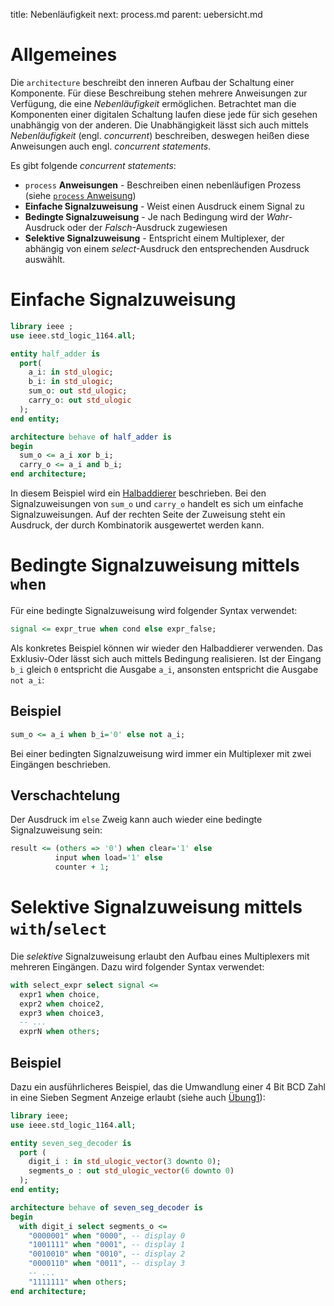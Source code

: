 title: Nebenläufigkeit
next: process.md
parent: uebersicht.md

# Allgemeines
Die `architecture` beschreibt den inneren Aufbau der Schaltung einer Komponente. Für diese Beschreibung stehen mehrere
Anweisungen zur Verfügung, die eine *Nebenläufigkeit* ermöglichen. Betrachtet man die Komponenten einer digitalen Schaltung
laufen diese jede für sich gesehen unabhängig von der anderen. Die Unabhängigkeit lässt sich auch mittels *Nebenläufigkeit*
(engl. *concurrent*) beschreiben, deswegen heißen diese Anweisungen auch engl. *concurrent statements*.

Es gibt folgende *concurrent statements*:

* `process` **Anweisungen** - Beschreiben einen nebenläufigen Prozess (siehe [`process` Anweisung](process.html))
* **Einfache Signalzuweisung** - Weist einen Ausdruck einem Signal zu
* **Bedingte Signalzuweisung** - Je nach Bedingung wird der *Wahr*-Ausdruck oder der *Falsch*-Ausdruck zugewiesen
* **Selektive Signalzuweisung** - Entspricht einem Multiplexer, der abhängig von einem *select*-Ausdruck den entsprechenden
Ausdruck auswählt.

# Einfache Signalzuweisung

```vhdl
library ieee ;
use ieee.std_logic_1164.all;

entity half_adder is
  port(
    a_i: in std_ulogic;
    b_i: in std_ulogic;
    sum_o: out std_ulogic;
    carry_o: out std_ulogic
  );
end entity;

architecture behave of half_adder is
begin
  sum_o <= a_i xor b_i;
  carry_o <= a_i and b_i;
end architecture;
```

In diesem Beispiel wird ein [Halbaddierer](../grundlagen_der_digitaltechnik/schaltnetze.html#halb-addierer)
beschrieben. Bei den Signalzuweisungen von `sum_o` und `carry_o` handelt es sich um einfache Signalzuweisungen. Auf
der rechten Seite der Zuweisung steht ein Ausdruck, der durch Kombinatorik ausgewertet werden kann.

# Bedingte Signalzuweisung mittels `when`
Für eine bedingte Signalzuweisung wird folgender Syntax verwendet:

```vhdl
signal <= expr_true when cond else expr_false;
```

Als konkretes Beispiel können wir wieder den Halbaddierer verwenden. Das Exklusiv-Oder lässt sich auch mittels Bedingung
realisieren. Ist der Eingang `b_i` gleich `0` entspricht die Ausgabe `a_i`, ansonsten entspricht die Ausgabe `not a_i`:

## Beispiel

```vhdl
sum_o <= a_i when b_i='0' else not a_i;
```

Bei einer bedingten Signalzuweisung wird immer ein Multiplexer mit zwei Eingängen beschrieben.

## Verschachtelung

Der Ausdruck im `else` Zweig kann auch wieder eine bedingte Signalzuweisung sein:

```vhdl
result <= (others => '0') when clear='1' else
          input when load='1' else
          counter + 1;
```

# Selektive Signalzuweisung mittels `with`/`select`
Die *selektive* Signalzuweisung erlaubt den Aufbau eines Multiplexers mit mehreren Eingängen. Dazu wird folgender
Syntax verwendet:

```vhdl
with select_expr select signal <=
  expr1 when choice,
  expr2 when choice2,
  expr3 when choice3,
  -- ...
  exprN when others;
```

## Beispiel
Dazu ein ausführlicheres Beispiel, das die Umwandlung einer 4 Bit BCD Zahl in eine Sieben Segment Anzeige erlaubt (siehe
auch [Übung1](uebung1.html)):

```vhdl
library ieee;
use ieee.std_logic_1164.all;

entity seven_seg_decoder is
  port (
    digit_i : in std_ulogic_vector(3 downto 0);
    segments_o : out std_ulogic_vector(6 downto 0)
  );
end entity;

architecture behave of seven_seg_decoder is
begin
  with digit_i select segments_o <=
    "0000001" when "0000", -- display 0
    "1001111" when "0001", -- display 1
    "0010010" when "0010", -- display 2
    "0000110" when "0011", -- display 3
    -- ...
    "1111111" when others;
end architecture;
```